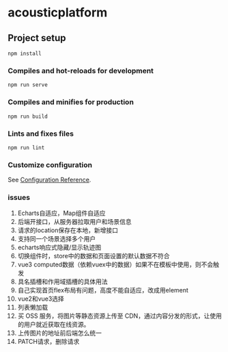 # acousticplatform

## Project setup
```
npm install
```

### Compiles and hot-reloads for development
```
npm run serve
```

### Compiles and minifies for production
```
npm run build
```

### Lints and fixes files
```
npm run lint
```

### Customize configuration
See [Configuration Reference](https://cli.vuejs.org/config/).

### issues
1. Echarts自适应，Map组件自适应
2. 后端开接口，从服务器拉取用户和场景信息
3. 请求的location保存在本地，新增接口
4. 支持同一个场景选择多个用户
5. echarts响应式隐藏/显示轨迹图
6. 切换组件时，store中的数据和页面设置的默认数据不符合
7. vue3 computed数据（依赖vuex中的数据）如果不在模板中使用，则不会触发
8. 具名插槽和作用域插槽的具体用法
9. 自己实现首页flex布局有问题，高度不能自适应，改成用element
10. vue2和vue3选择
11. 列表懒加载
12. 买 OSS 服务，将图片等静态资源上传至 CDN，通过内容分发的形式，让使用的用户就近获取在线资源。
13. 上传图片的地址前后端怎么统一
14. PATCH请求，删除请求